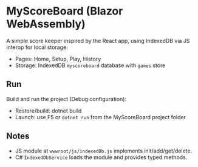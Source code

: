 # MyScoreBoard (Blazor WebAssembly)

A simple score keeper inspired by the React app, using IndexedDB via JS interop for local storage.

- Pages: Home, Setup, Play, History
- Storage: IndexedDB `myscoreboard` database with `games` store

## Run

Build and run the project (Debug configuration):

- Restore/build: dotnet build
- Launch: use F5 or `dotnet run` from the MyScoreBoard project folder

## Notes

- JS module at `wwwroot/js/indexedDb.js` implements init/add/get/delete.
- C# `IndexedDbService` loads the module and provides typed methods.
